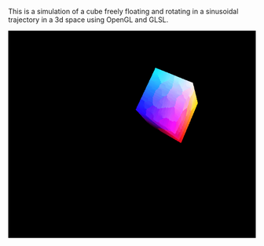 This is a simulation of a cube freely floating and rotating in a sinusoidal trajectory in a 3d space using OpenGL and GLSL.

![](CubeAnimation.gif)
